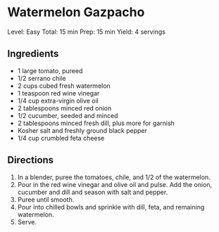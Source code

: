 # Watermelon Gazpacho

Level: Easy
Total: 15 min
Prep: 15 min
Yield: 4 servings
 
## Ingredients
- 1 large tomato, pureed
- 1/2 serrano chile
- 2 cups cubed fresh watermelon
- 1 teaspoon red wine vinegar
- 1/4 cup extra-virgin olive oil
- 2 tablespoons minced red onion
- 1/2 cucumber, seeded and minced
- 2 tablespoons minced fresh dill, plus more for garnish
- Kosher salt and freshly ground black pepper
- 1/4 cup crumbled feta cheese

## Directions
1. In a blender, puree the tomatoes, chile, and 1/2 of the watermelon. 
2. Pour in the red wine vinegar and olive oil and pulse. Add the onion, cucumber and dill and season with salt and pepper. 
3. Puree until smooth. 
4. Pour into chilled bowls and sprinkle with dill, feta, and remaining watermelon. 
5. Serve.







